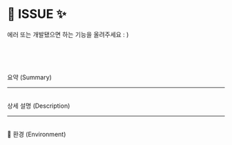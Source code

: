 # 🐛 ISSUE ✨

에러 또는 개발됐으면 하는 기능을 올려주세요 : )

<br><br><br>

요약 (Summary)<br>

<hr><br>
상세 설명 (Description)<br>
<hr><br>
🐛 환경 (Environment)
